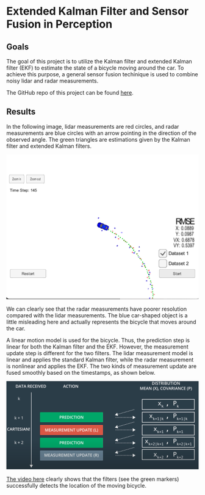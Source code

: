# Extended Kalman Filter and Sensor Fusion in Perception

## Goals

The goal of this project is to utilize the Kalman filter and extended Kalman filter (EKF) to estimate the state of a bicycle moving around the car. To achieve this purpose, a general sensor fusion techinique is used to combine noisy lidar and radar measurements.

The GitHub repo of this project can be found [here](https://github.com/DanWang1230/Extended_Kalman_Filter).

## Results

In the following image, lidar measurements are red circles, and radar measurements are blue circles with an arrow pointing in the direction of the observed angle. The green triangles are estimations given by the Kalman filter and extended Kalman filters. 

![](image_kalman_filter_perception/result.png)

We can clearly see that the radar measurements have poorer resolution compared with the lidar measurements. The blue car-shaped object is a little misleading here and actually represents the bicycle that moves around the car.

A linear motion model is used for the bicycle. Thus, the prediction step is linear for both the Kalman filter and the EKF. However, the measurement update step is different for the two filters. The lidar measurement model is linear and applies the standard Kalman filter, while the radar measurement is nonlinear and applies the EKF. The two kinds of measurement update are fused smoothly based on the timestamps, as shown below.

![](image_kalman_filter_perception/sensor_fusion.png)

[The video here](https://youtu.be/E2RPJFtib5Q) clearly shows that the filters (see the green markers) successfully detects the location of the moving bicycle.





